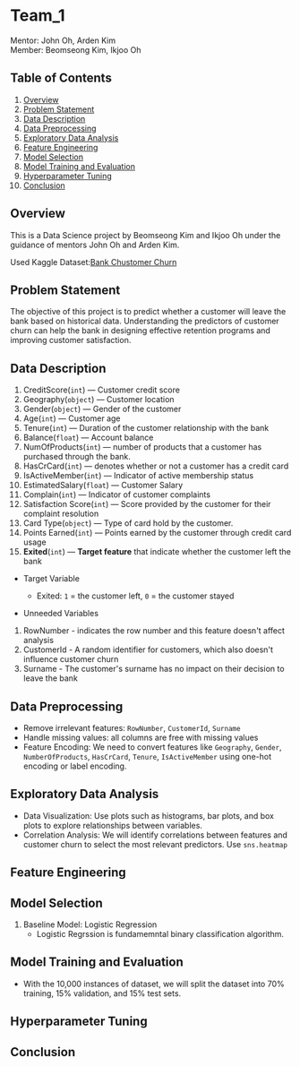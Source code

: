 # Team_1

Mentor: John Oh, Arden Kim  
Member: Beomseong Kim, Ikjoo Oh

## Table of Contents
1. [Overview](#overview)
2. [Problem Statement](#Problem-Statement)
3. [Data Description](#Data-Description)
4. [Data Preprocessing](#Data-Preprocessing)
5. [Exploratory Data Analysis](#Exploratory-Data-Analysis)
6. [Feature Engineering](#Feature-Engineering)
7. [Model Selection](#Model-Selection)   
8. [Model Training and Evaluation](#Model-Training-and-Evaluation)
9. [Hyperparameter Tuning](#Hyperparameter-Tuning)
10. [Conclusion](#Conclusion)

## Overview

This is a Data Science project by Beomseong Kim and Ikjoo Oh under the guidance of mentors John Oh and Arden Kim. 

Used Kaggle Dataset:[Bank Chustomer Churn](https://www.kaggle.com/datasets/radheshyamkollipara/bank-customer-churn/data)

## Problem Statement
The objective of this project is to predict whether a customer will leave the bank based on historical data. Understanding the predictors of customer churn can help the bank in designing effective retention programs and improving customer satisfaction.

## Data Description
1. CreditScore(`int`) — Customer credit score
2. Geography(`object`) — Customer location
3. Gender(`object`) — Gender of the customer
4. Age(`int`) — Customer age
5. Tenure(`int`) — Duration of the customer relationship with the bank
6. Balance(`float`) — Account balance
7. NumOfProducts(`int`) — number of products that a customer has purchased through the bank.
8. HasCrCard(`int`) — denotes whether or not a customer has a credit card
9. IsActiveMember(`int`) — Indicator of active membership status
10. EstimatedSalary(`float`) — Customer Salary
11. Complain(`int`) — Indicator of customer complaints
12. Satisfaction Score(`int`) — Score provided by the customer for their complaint resolution
13. Card Type(`object`) — Type of card hold by the customer.
14. Points Earned(`int`) — Points earned by the customer through credit card usage
15. **Exited**(`int`) — **Target feature** that indicate whether the customer left the bank

- Target Variable
  - Exited: `1` = the customer left, `0` = the customer stayed

- Unneeded Variables
1. RowNumber - indicates the row number and this feature doesn't affect analysis
2. CustomerId - A random identifier for customers, which also doesn't influence customer churn
3. Surname - The customer's surname has no impact on their decision to leave the bank

## Data Preprocessing
- Remove irrelevant features: `RowNumber`, `CustomerId`, `Surname`
- Handle missing values: all columns are free with missing values
- Feature Encoding: We need to convert features like `Geography`, `Gender`, `NumberOfProducts`, `HasCrCard`, `Tenure`, `IsActiveMember` using one-hot encoding or label encoding.

## Exploratory Data Analysis
- Data Visualization: Use plots such as histograms, bar plots, and box plots to explore relationships between variables. 
- Correlation Analysis: We will identify correlations between features and customer churn to select the most relevant predictors. Use `sns.heatmap`

## Feature Engineering

## Model Selection
1. Baseline Model: Logistic Regression
    - Logistic Regrssion is fundamemntal binary classification algorithm.

## Model Training and Evaluation
- With the 10,000 instances of dataset, we will split the dataset into 70% training, 15% validation, and 15% test sets. 

## Hyperparameter Tuning

## Conclusion


